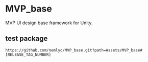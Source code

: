 # MVP_base
MVP UI design base framework for Unity.

## test package

`https://github.com/nemlyc/MVP_base.git?path=Assets/MVP_base#[RELEASE_TAG_NUMBER]`